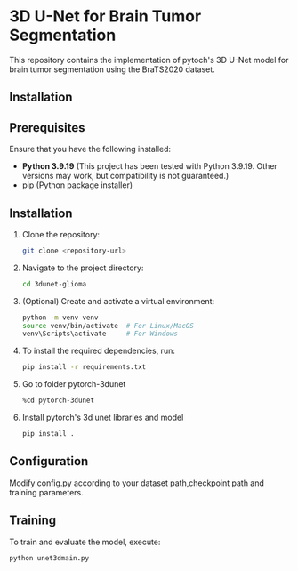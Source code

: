 # 3D U-Net for Brain Tumor Segmentation

This repository contains the implementation of pytoch's 3D U-Net model for brain tumor segmentation using the BraTS2020 dataset.

## Installation

## Prerequisites

Ensure that you have the following installed:
- **Python 3.9.19** (This project has been tested with Python 3.9.19. Other versions may work, but compatibility is not guaranteed.)
- pip (Python package installer)

## Installation

1. Clone the repository:
    ```bash
    git clone <repository-url>
    ```

2. Navigate to the project directory:
    ```bash
    cd 3dunet-glioma
    ```

3. (Optional) Create and activate a virtual environment:
    ```bash
    python -m venv venv
    source venv/bin/activate  # For Linux/MacOS
    venv\Scripts\activate     # For Windows
    ```

4. To install the required dependencies, run:

    ```bash
    pip install -r requirements.txt
    ```

5. Go to folder pytorch-3dunet
    ```bash
    %cd pytorch-3dunet
    ```

6. Install pytorch's 3d unet libraries and model
    ```bash
    pip install .
    ```




## Configuration

Modify config.py according to your dataset path,checkpoint path and training parameters.


## Training

To train and evaluate the model, execute:

```bash
python unet3dmain.py
```
